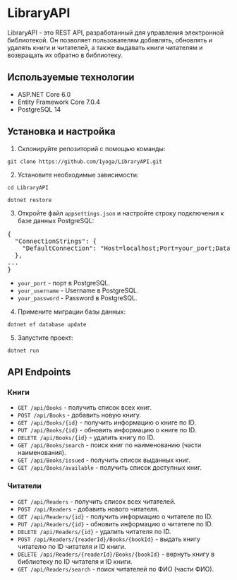 # LibraryAPI

LibraryAPI - это REST API, разработанный для управления электронной библиотекой. Он позволяет пользователям добавлять, обновлять и удалять книги и читателей, а также выдавать книги читателям и возвращать их обратно в библиотеку.

## Используемые технологии

- ASP.NET Core 6.0
- Entity Framework Core 7.0.4
- PostgreSQL 14

## Установка и настройка

1. Склонируйте репозиторий с помощью команды:

```
git clone https://github.com/1yoga/LibraryAPI.git
```

2. Установите необходимые зависимости:

```
cd LibraryAPI
```
```
dotnet restore
```

3. Откройте файл `appsettings.json` и настройте строку подключения к базе данных PostgreSQL:

<pre>
{
  "ConnectionStrings": {
    "DefaultConnection": "Host=localhost;Port=your_port;Database=LibraryDB;Username=your_username;Password=your_password;"
  },
...
}
</pre>

- `your_port` - порт в PostgreSQL.
- `your_username` - Username в PostgreSQL.
- `your_password` - Password в PostgreSQL.

4. Примените миграции базы данных:

```
dotnet ef database update
```

5. Запустите проект:
```
dotnet run
```

## API Endpoints

### Книги

- `GET /api/Books` - получить список всех книг.
- `POST /api/Books` - добавить новую книгу.
- `GET /api/Books/{id}` - получить информацию о книге по ID.
- `PUT /api/Books/{id}` - обновить информацию о книге по ID.
- `DELETE /api/Books/{id}` - удалить книгу по ID.
- `GET /api/Books/search` - поиск книг по наименованию (части наименования).
- `GET /api/Books/issued` - получить список выданных книг.
- `GET /api/Books/available` - получить список доступных книг.

### Читатели

- `GET /api/Readers` - получить список всех читателей.
- `POST /api/Readers` - добавить нового читателя.
- `GET /api/Readers/{id}` - получить информацию о читателе по ID.
- `PUT /api/Readers/{id}` - обновить информацию о читателе по ID.
- `DELETE /api/Readers/{id}` - удалить читателя по ID.
- `POST /api/Readers/{readerId}/Books/{bookId}` - выдать книгу читателю по ID читателя и ID книги.
- `DELETE /api/Readers/{readerId}/Books/{bookId}` - вернуть книгу в библиотеку по ID читателя и ID книги.
- `GET /api/Readers/search` - поиск читателей по ФИО (части ФИО).
